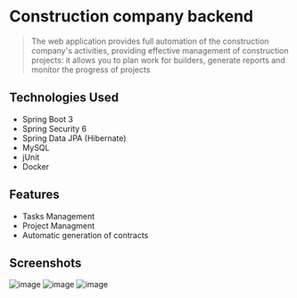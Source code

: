 # Construction company backend
> The web application provides full automation of the construction company's activities, providing effective management of construction projects: it allows you to plan work for builders, generate reports and monitor the progress of projects

## Technologies Used
- Spring Boot 3
- Spring Security 6
- Spring Data JPA (Hibernate)
- MySQL
- jUnit
- Docker

## Features
- Tasks Management
- Project Managment
- Automatic generation of contracts
  
## Screenshots
![image](https://github.com/VladislavKorotkov/construction_company_backend/assets/146270174/a6d3fba2-ec07-4524-9764-39987ecab8ed)
![image](https://github.com/VladislavKorotkov/construction_company_backend/assets/146270174/8a0769b4-de98-408c-b9ed-0c704192cc23)
![image](https://github.com/VladislavKorotkov/construction_company_backend/assets/146270174/68da02c4-61ef-418f-a7c9-e1ab24b3b573)
